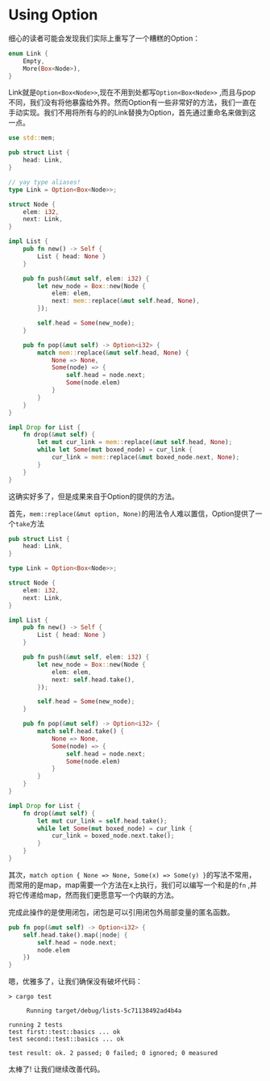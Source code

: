 # Using Option

细心的读者可能会发现我们实际上重写了一个糟糕的Option：

```rust ,ignore
enum Link {
    Empty,
    More(Box<Node>),
}
```

Link就是`Option<Box<Node>>`,现在不用到处都写`Option<Box<Node>>`
,而且与pop不同，我们没有将他暴露给外界。然而Option有一些非常好的方法，我们一直在手动实现。我们不用将所有与的的Link替换为Option，首先通过重命名来做到这一点。

```rust ,ignore
use std::mem;

pub struct List {
    head: Link,
}

// yay type aliases!
type Link = Option<Box<Node>>;

struct Node {
    elem: i32,
    next: Link,
}

impl List {
    pub fn new() -> Self {
        List { head: None }
    }

    pub fn push(&mut self, elem: i32) {
        let new_node = Box::new(Node {
            elem: elem,
            next: mem::replace(&mut self.head, None),
        });

        self.head = Some(new_node);
    }

    pub fn pop(&mut self) -> Option<i32> {
        match mem::replace(&mut self.head, None) {
            None => None,
            Some(node) => {
                self.head = node.next;
                Some(node.elem)
            }
        }
    }
}

impl Drop for List {
    fn drop(&mut self) {
        let mut cur_link = mem::replace(&mut self.head, None);
        while let Some(mut boxed_node) = cur_link {
            cur_link = mem::replace(&mut boxed_node.next, None);
        }
    }
}
```

这确实好多了，但是成果来自于Option的提供的方法。

首先，`mem::replace(&mut option, None)`的用法令人难以置信，Option提供了一个`take`方法

```rust ,ignore
pub struct List {
    head: Link,
}

type Link = Option<Box<Node>>;

struct Node {
    elem: i32,
    next: Link,
}

impl List {
    pub fn new() -> Self {
        List { head: None }
    }

    pub fn push(&mut self, elem: i32) {
        let new_node = Box::new(Node {
            elem: elem,
            next: self.head.take(),
        });

        self.head = Some(new_node);
    }

    pub fn pop(&mut self) -> Option<i32> {
        match self.head.take() {
            None => None,
            Some(node) => {
                self.head = node.next;
                Some(node.elem)
            }
        }
    }
}

impl Drop for List {
    fn drop(&mut self) {
        let mut cur_link = self.head.take();
        while let Some(mut boxed_node) = cur_link {
            cur_link = boxed_node.next.take();
        }
    }
}
```

其次，`match option { None => None, Some(x) => Some(y) }`的写法不常用，而常用的是map，map需要一个方法在x上执行，我们可以编写一个和是的`fn`
,并将它传递给map，然而我们更愿意写一个内联的方法。

完成此操作的是使用闭包，闭包是可以引用闭包外局部变量的匿名函数。

```rust ,ignore
pub fn pop(&mut self) -> Option<i32> {
    self.head.take().map(|node| {
        self.head = node.next;
        node.elem
    })
}
```

嗯，优雅多了，让我们确保没有破坏代码：

```text
> cargo test

     Running target/debug/lists-5c71138492ad4b4a

running 2 tests
test first::test::basics ... ok
test second::test::basics ... ok

test result: ok. 2 passed; 0 failed; 0 ignored; 0 measured

```

太棒了! 让我们继续改善代码。